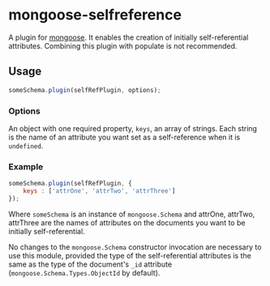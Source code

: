 # mongoose-selfreference

A plugin for [mongoose](https://github.com/Automattic/mongoose). It enables
the creation of initially self-referential attributes. Combining this plugin 
with populate is not recommended.

## Usage

```js
someSchema.plugin(selfRefPlugin, options);
```

### Options

An object with one required property, `keys`, an array of
strings. Each string is the name of an attribute you want
set as a self-reference when it is `undefined`.

### Example
```js
someSchema.plugin(selfRefPlugin, {
    keys : ['attrOne', 'attrTwo', 'attrThree']
});
```

Where `someSchema` is an instance of `mongoose.Schema` and
attrOne, attrTwo, attrThree are the names of attributes on
the documents you want to be initially self-referential.

No changes to the `mongoose.Schema` constructor invocation
are necessary to use this module, provided the type of the
self-referential attributes is the same as the type of the
document's `_id` attribute (`mongoose.Schema.Types.ObjectId`
by default).
